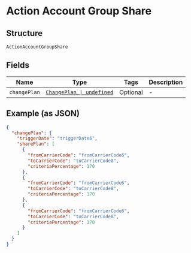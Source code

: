 
# Action Account Group Share

## Structure

`ActionAccountGroupShare`

## Fields

| Name | Type | Tags | Description |
|  --- | --- | --- | --- |
| `changePlan` | [`ChangePlan \| undefined`](../../doc/models/change-plan.md) | Optional | - |

## Example (as JSON)

```json
{
  "changePlan": {
    "triggerDate": "triggerDate6",
    "sharePlan": [
      {
        "fromCarrierCode": "fromCarrierCode6",
        "toCarrierCode": "toCarrierCode8",
        "criteriaPercentage": 170
      },
      {
        "fromCarrierCode": "fromCarrierCode6",
        "toCarrierCode": "toCarrierCode8",
        "criteriaPercentage": 170
      },
      {
        "fromCarrierCode": "fromCarrierCode6",
        "toCarrierCode": "toCarrierCode8",
        "criteriaPercentage": 170
      }
    ]
  }
}
```

